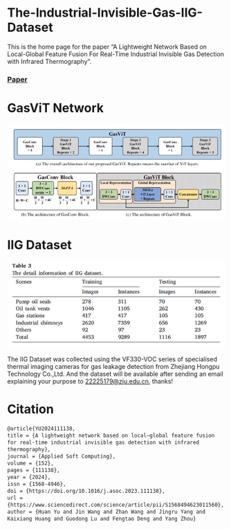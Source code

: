 # The-Industrial-Invisible-Gas-IIG-Dataset
This is the home page for the paper “A Lightweight Network Based on Local-Global Feature Fusion For Real-Time Industrial Invisible Gas Detection with Infrared Thermography”.
### [Paper](https://www.sciencedirect.com/science/article/pii/S1568494623011560)
# GasViT Network

![image](GasViTNetwork.png)

# IIG Dataset

![image](IIGDataset.png)

The IIG Dataset was collected using the VF330-VOC series of specialised thermal imaging cameras for gas leakage detection from Zhejiang Hongpu Technology Co.,Ltd.
And the dataset will be available after sending an email explaining your purpose to 22225179@zju.edu.cn, thanks!

# Citation

```
@article{YU2024111138,
title = {A lightweight network based on local–global feature fusion for real-time industrial invisible gas detection with infrared thermography},
journal = {Applied Soft Computing},
volume = {152},
pages = {111138},
year = {2024},
issn = {1568-4946},
doi = {https://doi.org/10.1016/j.asoc.2023.111138},
url = {https://www.sciencedirect.com/science/article/pii/S1568494623011560},
author = {Huan Yu and Jin Wang and Zhan Wang and Jingru Yang and Kaixiang Huang and Guodong Lu and Fengtao Deng and Yang Zhou}
```
